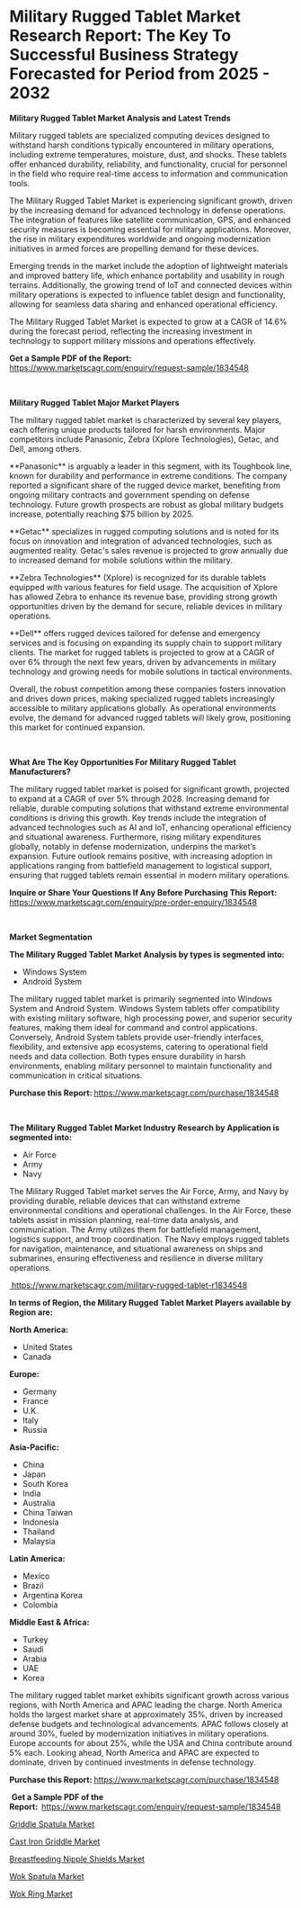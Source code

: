 <p><h1>Military Rugged Tablet Market Research Report: The Key To Successful Business Strategy Forecasted for Period from 2025 - 2032</h1></p><p><strong>Military Rugged Tablet Market Analysis and Latest Trends</strong></p>
<p><p>Military rugged tablets are specialized computing devices designed to withstand harsh conditions typically encountered in military operations, including extreme temperatures, moisture, dust, and shocks. These tablets offer enhanced durability, reliability, and functionality, crucial for personnel in the field who require real-time access to information and communication tools.</p><p>The Military Rugged Tablet Market is experiencing significant growth, driven by the increasing demand for advanced technology in defense operations. The integration of features like satellite communication, GPS, and enhanced security measures is becoming essential for military applications. Moreover, the rise in military expenditures worldwide and ongoing modernization initiatives in armed forces are propelling demand for these devices.</p><p>Emerging trends in the market include the adoption of lightweight materials and improved battery life, which enhance portability and usability in rough terrains. Additionally, the growing trend of IoT and connected devices within military operations is expected to influence tablet design and functionality, allowing for seamless data sharing and enhanced operational efficiency.</p><p>The Military Rugged Tablet Market is expected to grow at a CAGR of 14.6% during the forecast period, reflecting the increasing investment in technology to support military missions and operations effectively.</p></p>
<p><strong>Get a Sample PDF of the Report:&nbsp;</strong> <a href="https://www.marketscagr.com/enquiry/request-sample/1834548?utm_campaign=2194&utm_medium=2&utm_source=Github&utm_content=ia&utm_term=05042025&utm_id=military-rugged-tablet">https://www.marketscagr.com/enquiry/request-sample/1834548</a></p>
<p>&nbsp;</p>
<p><strong>Military Rugged Tablet Major Market Players</strong></p>
<p><p>The military rugged tablet market is characterized by several key players, each offering unique products tailored for harsh environments. Major competitors include Panasonic, Zebra (Xplore Technologies), Getac, and Dell, among others. </p><p>**Panasonic** is arguably a leader in this segment, with its Toughbook line, known for durability and performance in extreme conditions. The company reported a significant share of the rugged device market, benefiting from ongoing military contracts and government spending on defense technology. Future growth prospects are robust as global military budgets increase, potentially reaching $75 billion by 2025.</p><p>**Getac** specializes in rugged computing solutions and is noted for its focus on innovation and integration of advanced technologies, such as augmented reality. Getac's sales revenue is projected to grow annually due to increased demand for mobile solutions within the military.</p><p>**Zebra Technologies** (Xplore) is recognized for its durable tablets equipped with various features for field usage. The acquisition of Xplore has allowed Zebra to enhance its revenue base, providing strong growth opportunities driven by the demand for secure, reliable devices in military operations.</p><p>**Dell** offers rugged devices tailored for defense and emergency services and is focusing on expanding its supply chain to support military clients. The market for rugged tablets is projected to grow at a CAGR of over 6% through the next few years, driven by advancements in military technology and growing needs for mobile solutions in tactical environments.</p><p>Overall, the robust competition among these companies fosters innovation and drives down prices, making specialized rugged tablets increasingly accessible to military applications globally. As operational environments evolve, the demand for advanced rugged tablets will likely grow, positioning this market for continued expansion.</p></p>
<p>&nbsp;</p>
<p><strong>What Are The Key Opportunities For Military Rugged Tablet Manufacturers?</strong></p>
<p><p>The military rugged tablet market is poised for significant growth, projected to expand at a CAGR of over 5% through 2028. Increasing demand for reliable, durable computing solutions that withstand extreme environmental conditions is driving this growth. Key trends include the integration of advanced technologies such as AI and IoT, enhancing operational efficiency and situational awareness. Furthermore, rising military expenditures globally, notably in defense modernization, underpins the market’s expansion. Future outlook remains positive, with increasing adoption in applications ranging from battlefield management to logistical support, ensuring that rugged tablets remain essential in modern military operations.</p></p>
<p><strong>Inquire or Share Your Questions If Any Before Purchasing This Report:</strong> <a href="https://www.marketscagr.com/enquiry/pre-order-enquiry/1834548?utm_campaign=2194&utm_medium=2&utm_source=Github&utm_content=ia&utm_term=05042025&utm_id=military-rugged-tablet">https://www.marketscagr.com/enquiry/pre-order-enquiry/1834548</a></p>
<p>&nbsp;</p>
<p><strong>Market Segmentation</strong></p>
<p><strong>The Military Rugged Tablet Market Analysis by types is segmented into:</strong></p>
<p><ul><li>Windows System</li><li>Android System</li></ul></p>
<p><p>The military rugged tablet market is primarily segmented into Windows System and Android System. Windows System tablets offer compatibility with existing military software, high processing power, and superior security features, making them ideal for command and control applications. Conversely, Android System tablets provide user-friendly interfaces, flexibility, and extensive app ecosystems, catering to operational field needs and data collection. Both types ensure durability in harsh environments, enabling military personnel to maintain functionality and communication in critical situations.</p></p>
<p><strong>Purchase this Report:&nbsp;</strong><a href="https://www.marketscagr.com/purchase/1834548?utm_campaign=2194&utm_medium=2&utm_source=Github&utm_content=ia&utm_term=05042025&utm_id=military-rugged-tablet">https://www.marketscagr.com/purchase/1834548</a></p>
<p>&nbsp;</p>
<p><strong>The Military Rugged Tablet Market Industry Research by Application is segmented into:</strong></p>
<p><ul><li>Air Force</li><li>Army</li><li>Navy</li></ul></p>
<p><p>The Military Rugged Tablet market serves the Air Force, Army, and Navy by providing durable, reliable devices that can withstand extreme environmental conditions and operational challenges. In the Air Force, these tablets assist in mission planning, real-time data analysis, and communication. The Army utilizes them for battlefield management, logistics support, and troop coordination. The Navy employs rugged tablets for navigation, maintenance, and situational awareness on ships and submarines, ensuring effectiveness and resilience in diverse military operations.</p></p>
<p><a href="https://www.marketscagr.com/military-rugged-tablet-r1834548?utm_campaign=2194&utm_medium=2&utm_source=Github&utm_content=ia&utm_term=05042025&utm_id=military-rugged-tablet">&nbsp;https://www.marketscagr.com/military-rugged-tablet-r1834548</a></p>
<p><strong>In terms of Region, the Military Rugged Tablet Market Players available by Region are:</strong></p>
<p>
    <p> <strong> North America: </strong>
        <ul>
            <li>United States</li>
            <li>Canada</li>
        </ul>
        </p> 
    <p> <strong> Europe: </strong>
        <ul>
            <li>Germany</li>
            <li>France</li>
            <li>U.K.</li>
            <li>Italy</li>
            <li>Russia</li>
        </ul>
        </p> 
    <p> <strong> Asia-Pacific: </strong>
        <ul>
            <li>China</li>
            <li>Japan</li>
            <li>South Korea</li>
            <li>India</li>
            <li>Australia</li>
            <li>China Taiwan</li>
            <li>Indonesia</li>
            <li>Thailand</li>
            <li>Malaysia</li>
        </ul>
        </p> 
    <p> <strong> Latin America: </strong>
        <ul>
            <li>Mexico</li>
            <li>Brazil</li>
            <li>Argentina Korea</li>
            <li>Colombia</li>
        </ul>
        </p> 
    <p> <strong> Middle East & Africa: </strong>
        <ul>
            <li>Turkey</li>
            <li>Saudi</li>
            <li>Arabia</li>
            <li>UAE</li>
            <li>Korea</li>
        </ul>
    </p>
    </p>
<p><p>The military rugged tablet market exhibits significant growth across various regions, with North America and APAC leading the charge. North America holds the largest market share at approximately 35%, driven by increased defense budgets and technological advancements. APAC follows closely at around 30%, fueled by modernization initiatives in military operations. Europe accounts for about 25%, while the USA and China contribute around 5% each. Looking ahead, North America and APAC are expected to dominate, driven by continued investments in defense technology.</p></p>
<p><strong>Purchase this Report: </strong><a href="https://www.marketscagr.com/purchase/1834548?utm_campaign=2194&utm_medium=2&utm_source=Github&utm_content=ia&utm_term=05042025&utm_id=military-rugged-tablet">https://www.marketscagr.com/purchase/1834548</a></p>
<p>&nbsp;<strong>Get a Sample PDF of the Report:&nbsp;&nbsp;</strong><a href="https://www.marketscagr.com/enquiry/request-sample/1834548?utm_campaign=2194&utm_medium=2&utm_source=Github&utm_content=ia&utm_term=05042025&utm_id=military-rugged-tablet">https://www.marketscagr.com/enquiry/request-sample/1834548</a></p>
<p><strong></strong></p>
<p><p><a href="https://github.com/ernierintzfu/Market-Research-Report-List-1/blob/main/griddle-spatula-market.md?utm_campaign=2194&utm_medium=2&utm_source=Github&utm_content=ia&utm_term=05042025&utm_id=military-rugged-tablet">Griddle Spatula Market</a></p><p><a href="https://github.com/smarzkathyb6/Market-Research-Report-List-1/blob/main/cast-iron-griddle-market.md?utm_campaign=2194&utm_medium=2&utm_source=Github&utm_content=ia&utm_term=05042025&utm_id=military-rugged-tablet">Cast Iron Griddle Market</a></p><p><a href="https://github.com/gukenneth26571/Market-Research-Report-List-1/blob/main/breastfeeding-nipple-shields-market.md?utm_campaign=2194&utm_medium=2&utm_source=Github&utm_content=ia&utm_term=05042025&utm_id=military-rugged-tablet">Breastfeeding Nipple Shields Market</a></p><p><a href="https://github.com/goickpache1m/Market-Research-Report-List-1/blob/main/wok-spatula-market.md?utm_campaign=2194&utm_medium=2&utm_source=Github&utm_content=ia&utm_term=05042025&utm_id=military-rugged-tablet">Wok Spatula Market</a></p><p><a href="https://github.com/ChiragRp1/Market-Research-Report-List-7/blob/main/wok-ring-market.md?utm_campaign=2194&utm_medium=2&utm_source=Github&utm_content=ia&utm_term=05042025&utm_id=military-rugged-tablet">Wok Ring Market</a></p></p>